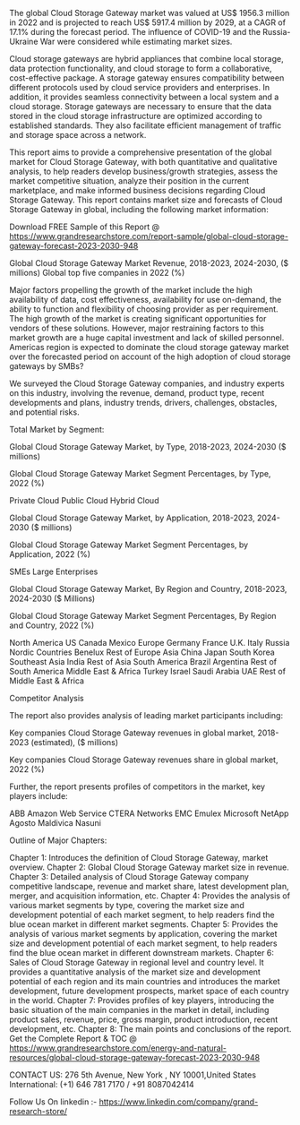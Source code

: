 
The global Cloud Storage Gateway market was valued at US$ 1956.3 million in 2022 and is projected to reach US$ 5917.4 million by 2029, at a CAGR of 17.1% during the forecast period. The influence of COVID-19 and the Russia-Ukraine War were considered while estimating market sizes.

Cloud storage gateways are hybrid appliances that combine local storage, data protection functionality, and cloud storage to form a collaborative, cost-effective package. A storage gateway ensures compatibility between different protocols used by cloud service providers and enterprises. In addition, it provides seamless connectivity between a local system and a cloud storage. Storage gateways are necessary to ensure that the data stored in the cloud storage infrastructure are optimized according to established standards. They also facilitate efficient management of traffic and storage space across a network.

This report aims to provide a comprehensive presentation of the global market for Cloud Storage Gateway, with both quantitative and qualitative analysis, to help readers develop business/growth strategies, assess the market competitive situation, analyze their position in the current marketplace, and make informed business decisions regarding Cloud Storage Gateway. This report contains market size and forecasts of Cloud Storage Gateway in global, including the following market information:

Download FREE Sample of this Report @ https://www.grandresearchstore.com/report-sample/global-cloud-storage-gateway-forecast-2023-2030-948

Global Cloud Storage Gateway Market Revenue, 2018-2023, 2024-2030, ($ millions)
Global top five companies in 2022 (%)

Major factors propelling the growth of the market include the high availability of data, cost effectiveness, availability for use on-demand, the ability to function and flexibility of choosing provider as per requirement. The high growth of the market is creating significant opportunities for vendors of these solutions. However, major restraining factors to this market growth are a huge capital investment and lack of skilled personnel. Americas region is expected to dominate the cloud storage gateway market over the forecasted period on account of the high adoption of cloud storage gateways by SMBs?

We surveyed the Cloud Storage Gateway companies, and industry experts on this industry, involving the revenue, demand, product type, recent developments and plans, industry trends, drivers, challenges, obstacles, and potential risks.

Total Market by Segment:

Global Cloud Storage Gateway Market, by Type, 2018-2023, 2024-2030 ($ millions)

Global Cloud Storage Gateway Market Segment Percentages, by Type, 2022 (%)

Private Cloud
Public Cloud
Hybrid Cloud

Global Cloud Storage Gateway Market, by Application, 2018-2023, 2024-2030 ($ millions)

Global Cloud Storage Gateway Market Segment Percentages, by Application, 2022 (%)

SMEs
Large Enterprises

Global Cloud Storage Gateway Market, By Region and Country, 2018-2023, 2024-2030 ($ Millions)

Global Cloud Storage Gateway Market Segment Percentages, By Region and Country, 2022 (%)

North America
US
Canada
Mexico
Europe
Germany
France
U.K.
Italy
Russia
Nordic Countries
Benelux
Rest of Europe
Asia
China
Japan
South Korea
Southeast Asia
India
Rest of Asia
South America
Brazil
Argentina
Rest of South America
Middle East & Africa
Turkey
Israel
Saudi Arabia
UAE
Rest of Middle East & Africa

Competitor Analysis

The report also provides analysis of leading market participants including:

Key companies Cloud Storage Gateway revenues in global market, 2018-2023 (estimated), ($ millions)

Key companies Cloud Storage Gateway revenues share in global market, 2022 (%)

Further, the report presents profiles of competitors in the market, key players include:

ABB
Amazon Web Service
CTERA Networks
EMC
Emulex
Microsoft
NetApp
Agosto
Maldivica
Nasuni

Outline of Major Chapters:

Chapter 1: Introduces the definition of Cloud Storage Gateway, market overview.
Chapter 2: Global Cloud Storage Gateway market size in revenue.
Chapter 3: Detailed analysis of Cloud Storage Gateway company competitive landscape, revenue and market share, latest development plan, merger, and acquisition information, etc.
Chapter 4: Provides the analysis of various market segments by type, covering the market size and development potential of each market segment, to help readers find the blue ocean market in different market segments.
Chapter 5: Provides the analysis of various market segments by application, covering the market size and development potential of each market segment, to help readers find the blue ocean market in different downstream markets.
Chapter 6: Sales of Cloud Storage Gateway in regional level and country level. It provides a quantitative analysis of the market size and development potential of each region and its main countries and introduces the market development, future development prospects, market space of each country in the world.
Chapter 7: Provides profiles of key players, introducing the basic situation of the main companies in the market in detail, including product sales, revenue, price, gross margin, product introduction, recent development, etc.
Chapter 8: The main points and conclusions of the report.
Get the Complete Report & TOC @ https://www.grandresearchstore.com/energy-and-natural-resources/global-cloud-storage-gateway-forecast-2023-2030-948

CONTACT US:
276 5th Avenue, New York , NY 10001,United States
International: (+1) 646 781 7170 / +91 8087042414

Follow Us On linkedin :- https://www.linkedin.com/company/grand-research-store/
